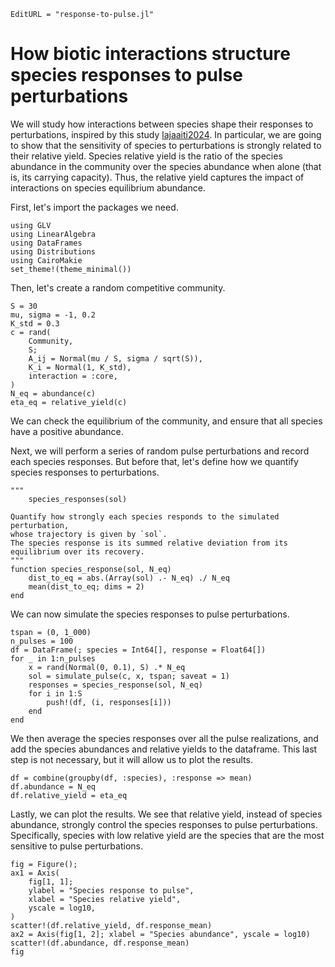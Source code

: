 ```@meta
EditURL = "response-to-pulse.jl"
```

# How biotic interactions structure species responses to pulse perturbations

We will study how interactions between species shape their responses to perturbations,
inspired by this study [lajaaiti2024](@cite).
In particular, we are going to show that the sensitivity of species to perturbations
is strongly related to their relative yield.
Species relative yield is the ratio of the species abundance in the community
over the species abundance when alone (that is, its carrying capacity).
Thus, the relative yield captures the impact of interactions on species equilibrium abundance.

First, let's import the packages we need.

````@example response-to-pulse
using GLV
using LinearAlgebra
using DataFrames
using Distributions
using CairoMakie
set_theme!(theme_minimal())
````

Then, let's create a random competitive community.

````@example response-to-pulse
S = 30
mu, sigma = -1, 0.2
K_std = 0.3
c = rand(
    Community,
    S;
    A_ij = Normal(mu / S, sigma / sqrt(S)),
    K_i = Normal(1, K_std),
    interaction = :core,
)
N_eq = abundance(c)
eta_eq = relative_yield(c)
````

We can check the equilibrium of the community, and ensure that all species
have a positive abundance.

Next, we will perform a series of random pulse perturbations and record each species responses.
But before that, let's define how we quantify species responses to perturbations.

````@example response-to-pulse
"""
    species_responses(sol)

Quantify how strongly each species responds to the simulated perturbation,
whose trajectory is given by `sol`.
The species response is its summed relative deviation from its equilibrium over its recovery.
"""
function species_response(sol, N_eq)
    dist_to_eq = abs.(Array(sol) .- N_eq) ./ N_eq
    mean(dist_to_eq; dims = 2)
end
````

We can now simulate the species responses to pulse perturbations.

````@example response-to-pulse
tspan = (0, 1_000)
n_pulses = 100
df = DataFrame(; species = Int64[], response = Float64[])
for _ in 1:n_pulses
    x = rand(Normal(0, 0.1), S) .* N_eq
    sol = simulate_pulse(c, x, tspan; saveat = 1)
    responses = species_response(sol, N_eq)
    for i in 1:S
        push!(df, (i, responses[i]))
    end
end
````

We then average the species responses over all the pulse realizations,
and add the species abundances and relative yields to the dataframe.
This last step is not necessary, but it will allow us to plot the results.

````@example response-to-pulse
df = combine(groupby(df, :species), :response => mean)
df.abundance = N_eq
df.relative_yield = eta_eq
````

Lastly, we can plot the results.
We see that relative yield, instead of species abundance, strongly control the species responses to pulse perturbations.
Specifically, species with low relative yield are the species that are the most sensitive to pulse perturbations.

````@example response-to-pulse
fig = Figure();
ax1 = Axis(
    fig[1, 1];
    ylabel = "Species response to pulse",
    xlabel = "Species relative yield",
    yscale = log10,
)
scatter!(df.relative_yield, df.response_mean)
ax2 = Axis(fig[1, 2]; xlabel = "Species abundance", yscale = log10)
scatter!(df.abundance, df.response_mean)
fig
````

